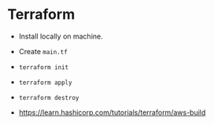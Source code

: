 # Terraform 

* Install locally on machine.
* Create `main.tf`
* `terraform init`
* `terraform apply`
* `terraform destroy`

* https://learn.hashicorp.com/tutorials/terraform/aws-build